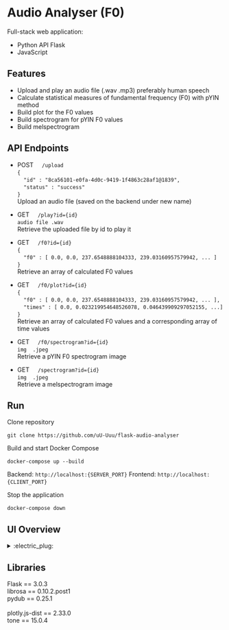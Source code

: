 # Audio Analyser (F0)

Full-stack web application:

- Python API Flask
- JavaScript

## Features

- Upload and play an audio file (.wav .mp3)
  preferably human speech
- Calculate statistical measures of fundamental frequency (F0) with pYIN method
- Build plot for the F0 values
- Build spectrogram for pYIN F0 values
- Build melspectrogram

## API Endpoints

- POST &nbsp;&nbsp;&nbsp;&nbsp;`/upload`\
  `{`\
  `  "id" : "8ca56101-e0fa-4d0c-9419-1f4863c28af1@1839",`\
  `  "status" : "success"`\
  `}`\
  Upload an audio file (saved on the backend under new name)
  
- GET &nbsp;&nbsp;&nbsp;&nbsp;`/play?id={id}`\
  `audio file .wav`\
  Retrieve the uploaded file by id to play it

- GET &nbsp;&nbsp;&nbsp;&nbsp;`/f0?id={id}`\
  `{`\
  `  "f0" : [ 0.0, 0.0, 237.6548888104333, 239.03160957579942, ... ]`\
  `}`\
  Retrieve an array of calculated F0 values

- GET &nbsp;&nbsp;&nbsp;&nbsp;`/f0/plot?id={id}`\
  `{`\
  `  "f0" : [ 0.0, 0.0, 237.6548888104333, 239.03160957579942, ... ],`\
  `  "times" : [ 0.0, 0.023219954648526078, 0.046439909297052155, ...]`\
  `}`\
  Retrieve an array of calculated F0 values and a corresponding array of time values

- GET &nbsp;&nbsp;&nbsp;&nbsp;`/f0/spectrogram?id={id}`\
  `img  .jpeg`\
  Retrieve a pYIN F0 spectrogram image

- GET &nbsp;&nbsp;&nbsp;&nbsp;`/spectrogram?id={id}`\
  `img  .jpeg`\
  Retrieve a melspectrogram image

## Run

Clone repository

```
git clone https://github.com/uU-Uuu/flask-audio-analyser
```

Build and start Docker Compose

```
docker-compose up --build
```

Backend: `http://localhost:{SERVER_PORT}`
Frontend: `http://localhost:{CLIENT_PORT}`

Stop the application

```
docker-compose down
```

## UI Overview
<details>
<summary>:electric_plug:	</summary>
<p align="center">
  <img src="scrn/0.PNG" width="400">
</p>
<p align="center">
    <img src="scrn/1.PNG" width="400">
</p>
<p align="center">
    <img src="scrn/2.PNG" width="400">
</p>  
<p align="center">
    <img src="scrn/3.PNG" width="400">
</p>  
<p align="center">
    <img src="scrn/4.PNG" width="400">
</p>  
  
</details>


## Libraries

Flask == 3.0.3\
librosa == 0.10.2.post1\
pydub == 0.25.1\
\
plotly.js-dist == 2.33.0\
tone == 15.0.4
